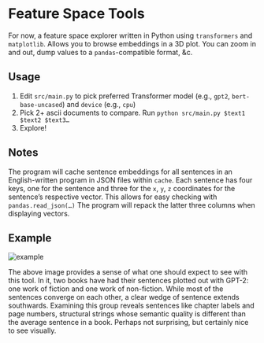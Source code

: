 # Feature Space Tools
For now, a feature space explorer written in Python using `transformers` and `matplotlib`. Allows you to browse embeddings in a 3D plot. You can zoom in and out, dump values to a `pandas`-compatible format, &c.

## Usage
1. Edit `src/main.py` to pick preferred Transformer model (e.g., `gpt2`, `bert-base-uncased`) and `device` (e.g., `cpu`)
2. Pick 2+ ascii documents to compare. Run `python src/main.py $text1 $text2 $text3…`
3. Explore!

## Notes
The program will cache sentence embeddings for all sentences in an English-written program in JSON files within `cache`. Each sentence has four keys, one for the sentence and three for the `x`, `y`, `z` coordinates for the sentence’s respective vector. This allows for easy checking with `pandas.read_json(…)` The program will repack the latter three columns when displaying vectors.

## Example
![example](https://git.sr.ht/~srhm/feature-space-tools/blob/master/example.png)

The above image provides a sense of what one should expect to see with this tool. In it, two books have had their sentences plotted out with GPT-2: one work of fiction and one work of non-fiction. While most of the sentences converge on each other, a clear wedge of sentence extends southwards. Examining this group reveals sentences like chapter labels and page numbers, structural strings whose semantic quality is different than the average sentence in a book. Perhaps not surprising, but certainly nice to see visually.
